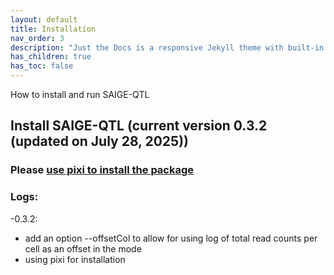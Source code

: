 ```yaml
---
layout: default
title: Installation
nav_order: 3
description: "Just the Docs is a responsive Jekyll theme with built-in search that is easily customizable and hosted on GitHub Pages."
has_children: true
has_toc: false
---
```


How to install and run SAIGE-QTL


## Install SAIGE-QTL (current version 0.3.2 (updated on July 28, 2025))

### Please [use pixi to install the package](https://weizhou0.github.io/SAIGE-QTL-doc/docs/Installation_pixi.html)

### Logs:
-0.3.2: 
* add an option --offsetCol to allow for using log of total read counts per cell as an offset in the mode
* using pixi for installation 

